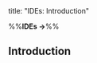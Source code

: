 <frontmatter>
title: "IDEs: Introduction"
</frontmatter>

<link rel="stylesheet" href="{{baseUrl}}/css/textbook.css">

<div class="website-content" id="all">

%%**IDEs →**%%

<div id="title">

## Introduction
</div>
<div id="main">

<include src="what/embed.md" boilerplate  />

</div>

</div>
